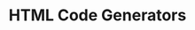 ---
title: 'HTML Code Generators'
description: 'Create HTML code easily for your projects.'
link: 'https://html-css-js.com/html/generator/'
imageURL: 'https://res.cloudinary.com/dc6mrv5cb/image/upload/v1697150661/personal-resources/html/html-css-js.com_html_generator__1_y7btf8.png'
---